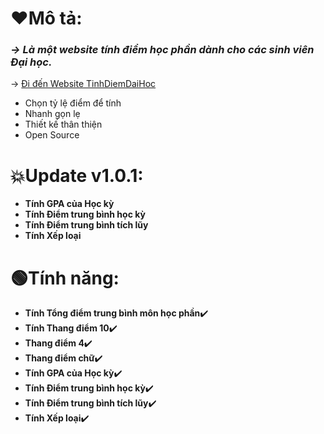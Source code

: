 # ❤️Mô tả:

<h3><i>-> Là một website tính điểm học phần dành cho các sinh viên Đại học.</i></h3>
<p>-> <a href="https://vinnycream.github.io/Tinhdiemdaihoc.github.io/">Đi đến Website TinhDiemDaiHoc</a></p>

- Chọn tỷ lệ điểm để tính
- Nhanh gọn lẹ
- Thiết kế thân thiện
- Open Source

# 💥Update v1.0.1:
- <strong>Tính GPA của Học kỳ</strong>
- <strong>Tính Điểm trung bình học kỳ</strong>
- <strong>Tính Điểm trung bình tích lũy</strong>
- <strong>Tính Xếp loại</strong>

# 🟢Tính năng:
- <strong>Tính Tổng điểm trung bình môn học phần</strong>✔️
- <strong>Tính Thang điểm 10</strong>✔️
- <strong>Thang điểm 4</strong>✔️
- <strong>Thang điểm chữ</strong>✔️
- <strong>Tính GPA của Học kỳ</strong>✔️
- <strong>Tính Điểm trung bình học kỳ</strong>✔️
- <strong>Tính Điểm trung bình tích lũy</strong>✔️
- <strong>Tính Xếp loại</strong>✔️
